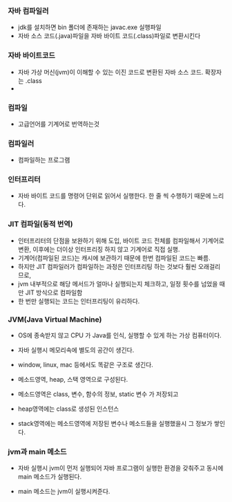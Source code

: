 ### 자바 컴파일러 

* jdk를 설치하면 bin 폴더에 존재하는 javac.exe 실행파일
* 자바 소스 코드(.java)파일을 자바 바이트 코드(.class)파일로 변환시킨다

### 자바 바이트코드  

* 자바 가상 머신(jvm)이 이해할 수 있는 이진 코드로 변환된 자바 소스 코드. 확장자는 .class
* 

### 컴파일 

* 고급언어를 기계어로 번역하는것

### 컴파일러 

* 컴파일하는 프로그램

### 인터프리터 

* 자바 바이트 코드를 명령어 단위로 읽어서 실행한다. 한 줄 씩 수행하기 때문에 느리다.

### JIT 컴파일(동적 번역)  

* 인터프리터의 단점을 보완하기 위해 도입, 바이트 코드 전체를 컴파일해서 기계어로 변환, 이후에는 더이상 인터프리징 하지 않고 기계어로 직접 실행.
* 기계어(컴파일된 코드)는 캐시에 보관하기 때문에 한번 컴파일된 코드는 빠름.
* 하지만 JIT 컴파일러가 컴파일하는 과정은 인터프리팅 하는 것보다 훨씬 오래걸리므로,
* jvm 내부적으로 해당 메서드가 얼마나 실행되는지 체크하고, 일정 횟수를 넘었을 때만 JIT 방식으로 컴파일함
* 한 번만 실행되는 코드는 인터프리팅이 유리하다.

### JVM(Java Virtual Machine)

* OS에 종속받지 않고 CPU 가 Java를 인식, 실행할 수 있게 하는 가상 컴퓨터이다.

* 자바 실행시 메모리속에 별도의 공간이 생긴다.

* window, linux, mac 등에서도 똑같은 구조로 생긴다.

* 메소드영역, heap, 스택 영역으로 구성된다.

* 메소드영역은 class, 변수, 함수의 정보, static 변수 가 저장되고

* heap영역에는 class로 생성된 인스턴스

* stack영역에는 메소드영역에 저장된 변수나 메소드들을 실행했을시 그 정보가 쌓인다.

### jvm과 main 메소드

* 자바 실행시 jvm이 먼저 실행되어 자바 프로그램이 실행한 환경을 갖춰주고 동시에 main 메소드가 실행된다.

* main 메소드는 jvm이 실행시켜준다. 
